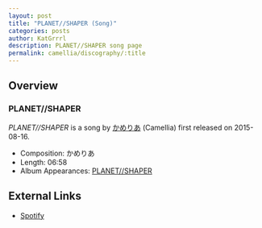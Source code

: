 ```yaml
---
layout: post
title: "PLANET//SHAPER (Song)"
categories: posts
author: KatGrrrl
description: PLANET//SHAPER song page
permalink: camellia/discography/:title
---
```


## Overview

### PLANET//SHAPER

*PLANET//SHAPER* is a song by [かめりあ](/camellia) (Camellia) first released on 2015-08-16.

* Composition: かめりあ
* Length: 06:58
* Album Appearances: [PLANET//SHAPER](/camellia/albums/PLANET--SHAPER)

## External Links

* [Spotify](https://open.spotify.com/track/0EcCIi0bIJ5VkIlya8ob6W?si=ded4ad02ffae4ab3)
